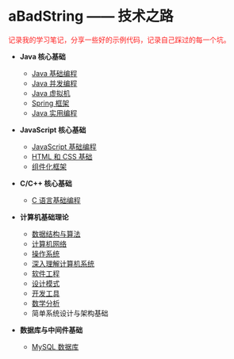 <h1>aBadString —— 技术之路</h1>

<span style="color:#ff2121">记录我的学习笔记，分享一些好的示例代码，记录自己踩过的每一个坑。</span>

- **Java 核心基础**
  - [Java 基础编程](01_Java核心基础/01_Java基础编程.md)
  - [Java 并发编程](01_Java核心基础/02_Java并发编程.md)
  - [Java 虚拟机](01_Java核心基础/03_Java虚拟机.md)
  - [Spring 框架](01_Java核心基础/04_Spring.md)
  - [Java 实用编程](01_Java核心基础/05_Java实用编程.md)

- **JavaScript 核心基础**
  - [JavaScript 基础编程](02_JavaScript核心基础/01_JavaScript基础编程.md)
  - [HTML 和 CSS 基础](02_JavaScript核心基础/02_HTML和CSS基础.md)
  - [组件化框架](02_JavaScript核心基础/03_组件化框架.md)

- **C/C++ 核心基础**
  - [C 语言基础编程](03_C与C++核心基础/01_C语言基础编程.md)

- **计算机基础理论**
  - [数据结构与算法](04_计算机基础理论/01_数据结构与算法.md)
  - [计算机网络](04_计算机基础理论/02_计算机网络.md)
  - [操作系统](04_计算机基础理论/03_操作系统.md)
  - [深入理解计算机系统](04_计算机基础理论/04_深入理解计算机系统.md)
  - [软件工程](04_计算机基础理论/05_软件工程.md)
  - [设计模式](04_计算机基础理论/06_设计模式.md)
  - [开发工具](04_计算机基础理论/07_开发工具.md)
  - [数学分析](04_计算机基础理论/08_数学分析.md)
  - 简单系统设计与架构基础

- **数据库与中间件基础**
  - [MySQL 数据库](05_数据库与中间件基础/01_MySQL.md)


<!-- 
算法：
    基础：堆 二叉树 图 最小栈 最大队列
    其他：LRU(操作系统)、RIP(计网)、。。。
    刷题：https://leetcode-cn.com/problemset/lcof/

Java:
    基础编程: HashMap(原理，数组+链表/红黑树，扩容)、集合、IO/NIO、线程、<反射>
    并发编程：锁(CAS + AQS -> 一堆锁) sync volatile、并发容器/同步容器
    JVM基础：GC 内存模型 《深入理解Java虚拟机》
    框架：Spring(IOC、AOP、依赖循环/三级缓存)、Spring Boot（启动器 @SpringBootApplication）

数据库：
    MySQL：B+ 索引 事务 锁 InnoDB MyIsam
    Redis：基础（跳表）、缓存击穿（布隆过滤器）、缓存雪崩

计网：
    应用层 HTTP：HTTP报文（请求行、首部字段、主体）
    运输层 TCP UDP：区别、TCP三次握手/四次挥手、滑动窗口/拥塞控制、端到端的通讯（端口号）、TCP报文段
    网络层 IP：划分子网，汇聚子网，ABCDE类网络，私网地址，IP分组，路由算法（RIP）
    串起来：输入URL到浏览器中，发生了什么？host -> DNS(递归/迭代) 

操作系统：
    进程、线程
    CPU 调度（时间片）
    用户态/内核态
    PV操作、死锁
    Linux：命令、Shell、进程通讯（8）

项目：怎么用/为啥这样用

每天交流：一道算法、一些面试题

-->

<!--
	- 程序羊 https://github.com/hansonwang99/JavaCollection
	- Java开源项目 
		- https://mp.weixin.qq.com/s/y59hmDbQj1QglVj90viZqw
		- https://mp.weixin.qq.com/s/PmxVlkI9LUmnqqSk0Frqeg
阿里开源的 IDE 代码规约检测插件 https://github.com/alibaba/p3c

 -->

<!-- 
<h1 id="BOOK" align="center">Java 全栈笔记</h1>

**Java 核心基础**
- [1. Java 基础编程](#Java基础编程)
- [2. Java 并发编程](#Java并发编程)
- [3. Java 虚拟机](#Java虚拟机)
- [4. Spring 框架](#Spring)

**JavaScript 核心基础**
- [1. JavaScript 基础编程](#JavaScript基础编程)

**数据库与中间件基础**
- [1. MySQL](#MySQL)

**软件工程**
- [1. 设计模式](#设计模式)

**计算机基础理论**
- [1. 数据结构与算法](#数据结构与算法)
- [2. 计算机网络](#计算机网络)
- [3. 操作系统](#操作系统)
- [4. 计算机组成原理](#计算机组成原理)

**开发工具**
- [1. Git](#Git)
- [2. Maven](#Maven)
- [3. Docker](#Docker)
- [4. Shell](#Shell)
- [Tool](#Tool)


@import "01_Java核心基础/01_Java基础编程.md"
@import "01_Java核心基础/02_Java并发编程.md"
@import "01_Java核心基础/03_Java虚拟机.md"
@import "01_Java核心基础/04_Spring.md"

@import "02_JavaScript核心基础/01_JavaScript基础编程.md"

@import "03_数据库与中间件基础/01_MySQL.md"

@import "05_软件工程/01_设计模式.md"

@import "04_计算机基础理论/01_数据结构与算法.md"
@import "04_计算机基础理论/02_计算机网络.md"
@import "04_计算机基础理论/03_操作系统.md"

@import "06_开发工具/01_Git.md"
@import "06_开发工具/02_Maven.md"
@import "06_开发工具/03_Docker.md"
@import "06_开发工具/04_Shell.md"
@import "06_开发工具/TOOL.md"
-->